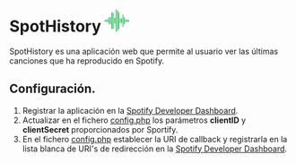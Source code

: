 # SpotHistory <img src="././images/SpotHistory.svg" height="40px">

SpotHistory es una aplicación web que permite al usuario ver las últimas canciones que ha reproducido en Spotify.


## Configuración.
1. Registrar la aplicación en la [Spotify Developer Dashboard](https://developer.spotify.com/dashboard/).
2. Actualizar en el fichero [config.php](./includes/config.php) los parámetros <b>clientID</b> y <b>clientSecret</b> proporcionados por Sportify.
3. En el fichero [config.php](./includes/config.php) establecer la URI de callback y registrarla en la lista blanca de URI's de redirección en la [Spotify Developer Dashboard](https://developer.spotify.com/dashboard/).
